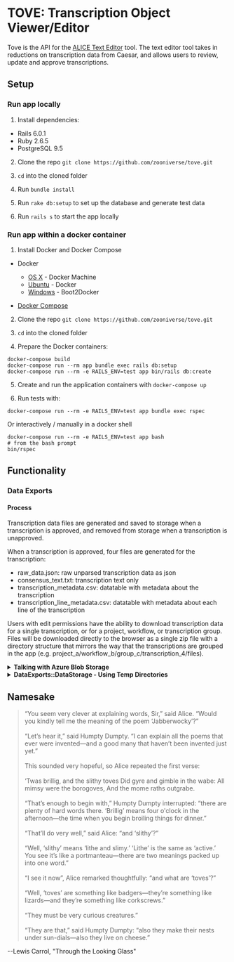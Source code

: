 # TOVE: Transcription Object Viewer/Editor

Tove is the API for the [ALICE Text Editor](https://github.com/zooniverse/text-editor) tool. The text editor tool takes in reductions on transcription data from Caesar, and allows users to review, update and approve transcriptions.

## Setup

### Run app locally

1. Install dependencies:
- Rails 6.0.1
- Ruby 2.6.5
- PostgreSQL 9.5

2. Clone the repo `git clone https://github.com/zooniverse/tove.git` 

3. `cd` into the cloned folder   

4. Run `bundle install`  

5. Run `rake db:setup` to set up the database and generate test data

6. Run `rails s` to start the app locally


### Run app within a docker container

1. Install Docker and Docker Compose
* Docker
  * [OS X](https://docs.docker.com/installation/mac/) - Docker Machine
  * [Ubuntu](https://docs.docker.com/installation/ubuntulinux/) - Docker
  * [Windows](http://docs.docker.com/installation/windows/) - Boot2Docker

* [Docker Compose](https://docs.docker.com/compose/)

2. Clone the repo `git clone https://github.com/zooniverse/tove.git` 

3. `cd` into the cloned folder   

4. Prepare the Docker containers:

```
docker-compose build
docker-compose run --rm app bundle exec rails db:setup
docker-compose run --rm -e RAILS_ENV=test app bin/rails db:create
```

5. Create and run the application containers with `docker-compose up`

6. Run tests with:
```
docker-compose run --rm -e RAILS_ENV=test app bundle exec rspec
```
Or interactively / manually in a docker shell
```
docker-compose run --rm -e RAILS_ENV=test app bash
# from the bash prompt
bin/rspec
```

## Functionality

### Data Exports

#### Process

Transcription data files are generated and saved to storage when a transcription is approved, and removed from storage when a transcription is unapproved.

When a transcription is approved, four files are generated for the transcription:
- raw_data.json: raw unparsed transcription data as json
- consensus_text.txt: transcription text only
- transcription_metadata.csv: datatable with metadata about the transcription
- transcription_line_metadata.csv: datatable with metadata about each line of the transcription
 
Users with edit permissions have the ability to download transcription data for a single transcription, or for a project, workflow, or transcription group. Files will be downloaded directly to the browser as a single zip file with a directory structure that mirrors the way that the transcriptions are grouped in the app (e.g. project_a/workflow_b/group_c/transcription_4/files).

<details>
<summary><strong>Talking with Azure Blob Storage</strong></summary>
<p>
  
Connecting to Blob Storage in Tove is handled by [Rails Active Storage](https://guides.rubyonrails.org/active_storage_overview.html). Calls to upload transcription data to storage, or remove it from storage occur within the Transcription Controller.

</p>
<p>
  
Note that as of today (Feb 17, 2019), setup instructions for the current stable version of Rails (6.0.1) differ from the setup instructions for Rails Edge – be careful to look at the correct docs.

</p>
  
</details>

<details>
  
<summary><strong>DataExports::DataStorage - Using Temp Directories</strong></summary>
 <p>

The process for downloading files from storage, zipping, and sending the zip file to the client makes use of [ruby temp directories](https://ruby-doc.org/stdlib-2.5.1/libdoc/tmpdir/rdoc/Dir.html). All files generated during this process are downloaded to the temp directory. When the block opened by the `Dir.mktmpdir` function closes, the temp directory is removed automatically, and the generated files are removed along with it.
    
</p>
<p>
  
Hence, the step of sending the zip file to the client must happen within a yield block – see `TranscriptionController#export` for example. This allows the process of sending the file to happen within the block opened by the `Dir.mktmpdir` function.

</p>
  
</details>

## Namesake

>“You seem very clever at explaining words, Sir,” said Alice. “Would you kindly tell me the meaning of the poem ‘Jabberwocky’?”
>\
>\
>“Let’s hear it,” said Humpty Dumpty. “I can explain all the poems that ever were invented—and a good many that haven’t been invented just yet.”
>\
>\
This sounded very hopeful, so Alice repeated the first verse:
>\
>\
‘Twas brillig, and the slithy toves
Did gyre and gimble in the wabe:
All mimsy were the borogoves,
And the mome raths outgrabe.
>\
>\
“That’s enough to begin with,” Humpty Dumpty interrupted: “there are plenty of hard words there. ‘Brillig’ means four o'clock in the afternoon—the time when you begin broiling things for dinner.”
>\
>\
“That’ll do very well,” said Alice: “and ‘slithy’?”
>\
>\
“Well, ‘slithy’ means ‘lithe and slimy.’ ‘Lithe’ is the same as ‘active.’ You see it’s like a portmanteau—there are two meanings packed up into one word.”
>\
>\
“I see it now”, Alice remarked thoughtfully: “and what are ‘toves’?”
>\
>\
“Well, ‘toves’ are something like badgers—they’re something like lizards—and they’re something like corkscrews.”
>\
>\
“They must be very curious creatures.”
>\
>\
“They are that,” said Humpty Dumpty: “also they make their nests under sun-dials—also they live on cheese.”

--Lewis Carrol, "Through the Looking Glass"
